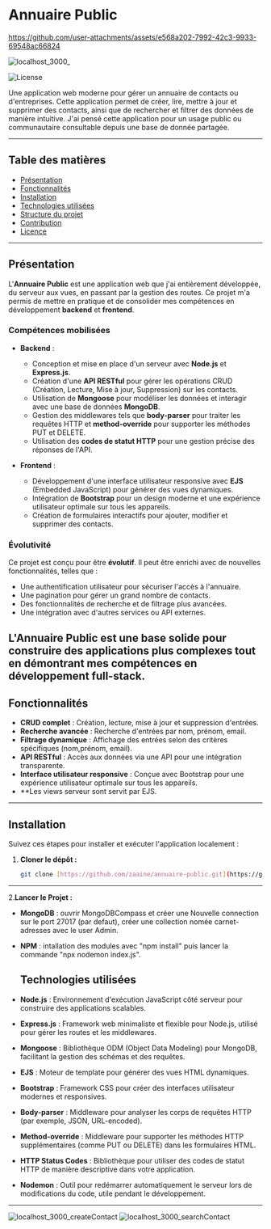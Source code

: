 # Annuaire Public

https://github.com/user-attachments/assets/e568a202-7992-42c3-9933-69548ac66824

![localhost_3000_](https://github.com/user-attachments/assets/9adc5947-6304-4616-b5b8-a45f3d628c8a)

![License](https://img.shields.io/badge/license-MIT-blue.svg) <!-- Update with your license -->

Une application web moderne pour gérer un annuaire de contacts ou d'entreprises. Cette application permet de créer, lire, mettre à jour et supprimer des contacts, ainsi que de rechercher et filtrer des données de manière intuitive.
J'ai pensé cette application pour un usage public ou communautaire consultable depuis une base de donnée partagée.

---

## Table des matières

- [Présentation](#présentation)
- [Fonctionnalités](#fonctionnalités)
- [Installation](#installation)
- [Technologies utilisées](#technologies-utilisées)
- [Structure du projet](#structure-du-projet)
- [Contribution](#contribution)
- [Licence](#licence)

---

## Présentation

L'**Annuaire Public** est une application web que j'ai entièrement développée, du serveur aux vues, en passant par la gestion des routes. Ce projet m'a permis de mettre en pratique et de consolider mes compétences en développement **backend** et **frontend**.

### Compétences mobilisées

- **Backend** :

  - Conception et mise en place d'un serveur avec **Node.js** et **Express.js**.
  - Création d'une **API RESTful** pour gérer les opérations CRUD (Création, Lecture, Mise à jour, Suppression) sur les contacts.
  - Utilisation de **Mongoose** pour modéliser les données et interagir avec une base de données **MongoDB**.
  - Gestion des middlewares tels que **body-parser** pour traiter les requêtes HTTP et **method-override** pour supporter les méthodes PUT et DELETE.
  - Utilisation des **codes de statut HTTP** pour une gestion précise des réponses de l'API.

- **Frontend** :
  - Développement d'une interface utilisateur responsive avec **EJS** (Embedded JavaScript) pour générer des vues dynamiques.
  - Intégration de **Bootstrap** pour un design moderne et une expérience utilisateur optimale sur tous les appareils.
  - Création de formulaires interactifs pour ajouter, modifier et supprimer des contacts.

### Évolutivité

Ce projet est conçu pour être **évolutif**. Il peut être enrichi avec de nouvelles fonctionnalités, telles que :

- Une authentification utilisateur pour sécuriser l'accès à l'annuaire.
- Une pagination pour gérer un grand nombre de contacts.
- Des fonctionnalités de recherche et de filtrage plus avancées.
- Une intégration avec d'autres services ou API externes.

## L'**Annuaire Public** est une base solide pour construire des applications plus complexes tout en démontrant mes compétences en développement full-stack.

## Fonctionnalités

- **CRUD complet** : Création, lecture, mise à jour et suppression d'entrées.
- **Recherche avancée** : Recherche d'entrées par nom, prénom, email.
- **Filtrage dynamique** : Affichage des entrées selon des critères spécifiques (nom,prénom, email).
- **API RESTful** : Accès aux données via une API pour une intégration transparente.
- **Interface utilisateur responsive** : Conçue avec Bootstrap pour une expérience utilisateur optimale sur tous les appareils.
- \*\*Les views serveur sont servit par EJS.

---

## Installation

Suivez ces étapes pour installer et exécuter l'application localement :

1. **Cloner le dépôt :**
   ```bash
   git clone [https://github.com/zaaine/annuaire-public.git](https://github.com/zaaine/API-Rest_AnnuairePublic.git)
   ```

---

2.**Lancer le Projet :**

- **MongoDB** : ouvrir MongoDBCompass et créer une Nouvelle connection sur le port 27017 (par defaut), créer une collection nomée carnet-adresses avec le user Admin.
- **NPM** : intallation des modules avec "npm install" puis lancer la commande "npx nodemon index.js".

  ## Technologies utilisées

- **Node.js** : Environnement d'exécution JavaScript côté serveur pour construire des applications scalables.
- **Express.js** : Framework web minimaliste et flexible pour Node.js, utilisé pour gérer les routes et les middlewares.
- **Mongoose** : Bibliothèque ODM (Object Data Modeling) pour MongoDB, facilitant la gestion des schémas et des requêtes.
- **EJS** : Moteur de template pour générer des vues HTML dynamiques.
- **Bootstrap** : Framework CSS pour créer des interfaces utilisateur modernes et responsives.
- **Body-parser** : Middleware pour analyser les corps de requêtes HTTP (par exemple, JSON, URL-encoded).
- **Method-override** : Middleware pour supporter les méthodes HTTP supplémentaires (comme PUT ou DELETE) dans les formulaires HTML.
- **HTTP Status Codes** : Bibliothèque pour utiliser des codes de statut HTTP de manière descriptive dans votre application.
- **Nodemon** : Outil pour redémarrer automatiquement le serveur lors de modifications du code, utile pendant le développement.

---

![localhost_3000_createContact](https://github.com/user-attachments/assets/b596b113-b199-431b-858b-bb7853ac8661)
![localhost_3000_searchContact](https://github.com/user-attachments/assets/eb6a52bc-3175-4dfa-9478-271cac3e234f)
